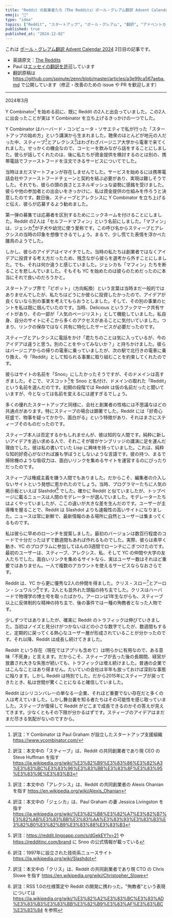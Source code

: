 ```yaml
---
title: "Reddit の創業者たち（The Reddits）ポール・グレアム翻訳 Advent Calendar 2024 2日目"
emoji: "💬"
type: "idea"
topics: ["Reddit", "スタートアップ", "ポール・グレアム", "翻訳", "アドベントカレンダー"]
published: true
published_at: "2024-12-02"
---
```


これは [ポール・グレアム翻訳 Advent Calendar 2024](https://adventar.org/calendars/10831) 2日目の記事です。

- 英語原文：[The Reddits](https://paulgraham.com/reddits.html)
- Paul は[エッセイの翻訳を許可](https://paulgraham.com/gfaq.html)しています
- 翻訳原稿は https://github.com/spinute/zenn/blob/master/articles/a3e99ca567aeba.md で公開しています（修正・改善のための issue や PR を歓迎します）

----

2024年3月

Y Combinator[^1] を始める前に、既に Reddit の2人と出会っていました。この2人に出会ったことが実は Y Combinator を立ち上げるきっかけの一つでした。

Y Combinator はハーバード・コンピュータ・ソサエティで私が行った「スタートアップの始め方」という講演から生まれました。聴衆のほとんどが地元の人だった中、スティーブ[^5]とアレクシス[^6]はわざわざバージニア大学から電車で来てくれました。せっかくの機会なので、コーヒーを飲みながら話をすることにしました。彼らが話してくれたのは、後に私たちが資金提供を検討するのとは別の、携帯電話でファーストフードを注文できるサービスについてでした。

当時はまだスマートフォンが存在しませんでした。サービスを始めるには携帯電話会社やファーストフードチェーンと契約を結ぶ必要があり、実現は難しそうでした。それでも、彼らの頭の良さとエネルギッシュな姿勢に感銘を受けました。彼らや他の参加者との出会いをきっかけに、私は資金提供の仕組みを作ろうと決意したのです。数日後、スティーブとアレクシスに Y Combinator を立ち上げると伝え、彼らが応募するよう勧めました。

第一弾の募集では応募者を区別するためにニックネームを付けることにしました。Reddit の2人は「セルフードマフィン」という名前にしました。「マフィン」は、ジェシカ[^7]が子犬や幼児に使う愛称です。この呼び名からスティーブとアレクシスの当時の印象を想像できるでしょう。まるで、少し慌てた表情を浮かべた雛鳥のようでした。

しかし、彼らのアイデアはイマイチでした。当時の私たちは創業者ではなくアイデアに投資する考え方だったため、残念ながら彼らを選考から外すことにしました。でも、それは何か違うと感じていました。ジェシカも「マフィン」たちを断ることを悲しんでいました。そもそも YC を始めたのは彼らのためだったのに本当にそれで良いのだろうかと。

スタートアップ界で「ピボット」（方向転換）という言葉は当時まだ一般的ではありませんでしたが、私たちはどうにか彼らに投資したかったので、アイデアが良くないなら別の事業を考えてもらおうとしました。そして、その別の事業のヒントを私は既に掴んでいたのです。当時、Delicious というブックマーク共有サイトがあり、その一部が「人気のページリスト」として機能していました。私自身、自分のサイトにそこから多くのアクセスがあることに気付いていました。つまり、リンクの保存ではなく共有に特化したサービスが必要だったのです。

スティーブとアレクシスに電話をかけ「君たちのことは気に入っているが、今のアイデアは違うと思う。別のことをやってみないか？」と持ちかけました。彼らはバージニアからの帰りの電車に乗っていましたが、次の駅で北行きの電車に乗り換え、今「Reddit」として知られる事業に取り組むことを約束してくれたのです。

彼らはサイトの名前を「Snoo」にしたかったそうですが、そのドメインは高すぎました。そこで、マスコット[^9]を Snoo と名付け、ドメインの取れた「Reddit」という名前を選んだのです。初期の段階では Reddit は仮の名前だったと聞いていますが、今となっては名前を変えるには遅すぎるでしょう。

多くの優れたスタートアップと同様に、会社と創業者の性格には不思議なほどの共通点があります。特にスティーブの場合は顕著でした。Reddit には「好奇心旺盛で、物事を疑ってかかり、面白がる」という特徴があり、それはまさにスティーブそのものだったのです。

スティーブ本人は否定するかもしれませんが、彼は知的な人間です。純粋に新しいアイデアを追い求める人で、それこそが彼がケンブリッジの講演に足を運んだ理由でした。彼は私の書いていた Lisp に興味を持っていました。これは、純粋な知的好奇心がなければ誰も学ぼうとしないような言語です。彼の持つ、まるで掃除機のような吸収力は、面白いリンクを集めるサイトを運営するのにぴったりだったのです。

スティーブは権威主義を嫌う人間でもありました。だからこそ、編集者の介入しないサイトという発想に惹かれたのでしょう。当時、プログラマーたちに人気の掲示板といえば Slashdot[^3] でした。確かに Reddit と似ていましたが、トップページに載るニュースは人間のモデレーターが選んでいました。モデレーターたちはよくやっていましたが、ここの違いが大きな差を生んだのです。ユーザーが主導権を握ることで、Reddit は Slashdot よりも速報性の高いサイトになりました。ニュースは常に新鮮で、最新情報のある場所に自然とユーザーは集まってくるものです。

私は彼らに早めのローンチを提案しました。最初のバージョンは数百行程度のコードで十分だったはずで数週間もあれば作れるものでした。実際、彼らは素早く動き、YC のプログラムに参加してほんの3週間でローンチにこぎつけたのです。最初のユーザーは、スティーブ、アレクシス、私、そして YC の仲間や大学の友人たちでした。面白いリンクを集めるサイトなら、実はユーザー数はそれほど重要ではありません。一人で複数のアカウントを使えるサービスならなおさらです。

Reddit は、YC から更に優秀な2人の仲間を得ました。クリス・スロー[^8]とアーロン・シュワルツ[^4]です。2人とも並外れた頭脳の持ち主でした。クリスはハーバードで物理学の博士号を取ったばかり。アーロンは1年生ながらも、スティーブ以上に反体制的な精神の持ち主で、後の事件では一種の殉教者となった人物です。

少しずつではありましたが、確実に Reddit のトラフィックは伸びていきました。当初はノイズと見分けがつかないほどの小さな数字でしたが、数週間もすると、定期的に戻ってくる熱心なユーザー層が形成されていることが分かったのです。それ以降、Reddit は成長し続けてきました。

Reddit という存在（現在ではアプリも含めて）は明らかに有用なので、ある意味「不死身」と言えます。だからこそ、スティーブが去った後の長期間、経営が放置され大きな失態が続いても、トラフィックは増え続けました。普通の企業ではこんなことはあり得ません。たいていの会社は半年も放っておけば深刻な事態に陥ります。しかし Reddit は特別でした。だから2015年にスティーブが戻ってきたとき、私は世間が驚くことになると確信していました。

Reddit はシリコンバレーの単なる一企業、それほど重要でない存在だと多くの人は考えていました。しかし舞台裏を知る者たちはその可能性を感じ取っていました。スティーブが復帰して Reddit がどこまで成長できるのかその答えが見えてきます。少なくともその下限が分かるはずです。スティーブのアイデアはまだまだ尽きる気配がないのですから。

[^1]: 訳注：Y Combinator は Paul Graham が設立したスタートアップ支援組織 https://www.ycombinator.com/

[^3]: 訳注：1997年に設立された技術系ニュースサイト https://ja.wikipedia.org/wiki/Slashdot

[^4]: 訳注：RSS 1.0の仕様策定や Reddit の開発に携わった。"殉教者"という表現については https://ja.wikipedia.org/wiki/%E3%82%A2%E3%83%BC%E3%83%AD%E3%83%B3%E3%83%BB%E3%82%B9%E3%83%AF%E3%83%BC%E3%83%84 を参照

[^5]: 訳注：本文中の「スティーブ」は、Reddit の共同創業者であり現 CEO の Steve Huffman を指す https://ja.wikipedia.org/wiki/%E3%82%B9%E3%83%86%E3%82%A3%E3%83%BC%E3%83%96%E3%83%BB%E3%83%8F%E3%83%95%E3%83%9E%E3%83%B3

[^6]: 訳注：本文中の「アレクシス」は、Reddit の共同創業者の Alexis Ohanian を指す https://en.wikipedia.org/wiki/Alexis_Ohanian

[^7]: 訳注：本文中の「ジェシカ」は、Paul Graham の妻 Jessica Livingston を指す https://ja.wikipedia.org/wiki/%E3%82%B8%E3%82%A7%E3%82%B7%E3%82%AB%E3%83%BB%E3%83%AA%E3%83%93%E3%83%B3%E3%82%B0%E3%82%B9%E3%83%88%E3%83%B3

[^8]: 訳注：本文中の「クリス」は、Reddit の共同創業者であり現 CTO の Chris Slowe を指す https://en.wikipedia.org/wiki/Christopher_Slowe

[^9]: 訳注：https://reddit.lingoapp.com/s/dGekEY?v=21 や https://redditinc.com/brand に Snoo の公式情報が載っている
